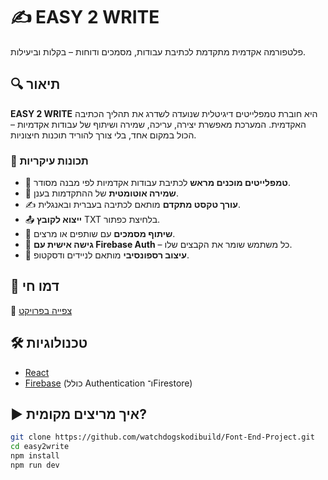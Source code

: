 # ✍️ EASY 2 WRITE

פלטפורמה אקדמית מתקדמת לכתיבת עבודות, מסמכים ודוחות – בקלות וביעילות.

## 🔍 תיאור

**EASY 2 WRITE** היא חוברת טמפלייטים דיגיטלית שנועדה לשדרג את תהליך הכתיבה האקדמית. המערכת מאפשרת יצירה, עריכה, שמירה ושיתוף של עבודות אקדמיות – הכול במקום אחד, בלי צורך להוריד תוכנות חיצוניות.

### 🎯 תכונות עיקריות

- 🧩 **טמפלייטים מוכנים מראש** לכתיבת עבודות אקדמיות לפי מבנה מסודר.
- 💾 **שמירה אוטומטית** של ההתקדמות בענן.
- ✍️ **עורך טקסט מתקדם** מותאם לכתיבה בעברית ובאנגלית.
- 📤 **ייצוא לקובץ** TXT בלחיצת כפתור.
- 👥 **שיתוף מסמכים** עם שותפים או מרצים.
- 🔐 **גישה אישית עם Firebase Auth** – כל משתמש שומר את הקבצים שלו.
- 📱 **עיצוב רספונסיבי** מותאם לניידים ודסקטופ.

## 🚀 דמו חי

🔗 [צפייה בפרויקט](https://final-fe-project.web.app/)

## 🛠️ טכנולוגיות

- [React](https://reactjs.org/)
- [Firebase](https://firebase.google.com/) (כולל Authentication ו־Firestore)

## ▶️ איך מריצים מקומית?

```bash
git clone https://github.com/watchdogskodibuild/Font-End-Project.git
cd easy2write
npm install
npm run dev
